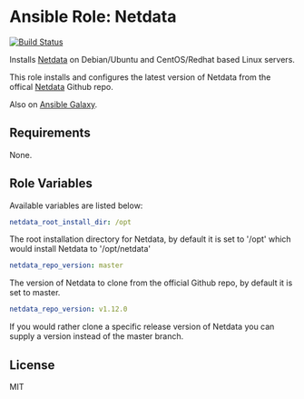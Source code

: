 # Ansible Role: Netdata

[![Build Status](https://travis-ci.org/hwwilliams/ansible-role-netdata.svg?branch=master)](https://travis-ci.org/hwwilliams/ansible-role-netdata)

Installs [Netdata](https://my-netdata.io/) on Debian/Ubuntu and CentOS/Redhat based Linux servers.

This role installs and configures the latest version of Netdata from the offical [Netdata](https://github.com/netdata/netdata) Github repo.

Also on [Ansible Galaxy](https://galaxy.ansible.com/hwwilliams/netdata).

## Requirements

None.

## Role Variables

Available variables are listed below:

```yaml
netdata_root_install_dir: /opt
```

The root installation directory for Netdata, by default it is set to '/opt' which would install Netdata to '/opt/netdata'

```yaml
netdata_repo_version: master
```

The version of Netdata to clone from the official Github repo, by default it is set to master.

```yaml
netdata_repo_version: v1.12.0
```

If you would rather clone a specific release version of Netdata you can supply a version instead of the master branch.

## License

MIT